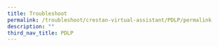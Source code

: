 ```yaml
---
title: Troubleshoot
permalink: /troubleshoot/crestan-virtual-assistant/PDLP/permalink
description: ""
third_nav_title: PDLP
---
```

